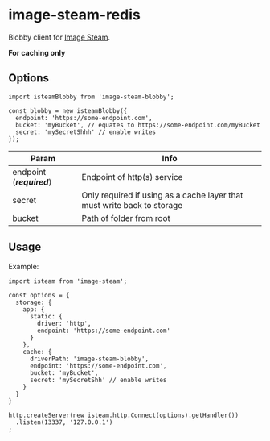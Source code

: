 # image-steam-redis
Blobby client for [Image Steam](https://github.com/asilvas/node-image-steam).

**For caching only**


## Options

```ecmascript 6
import isteamBlobby from 'image-steam-blobby';

const blobby = new isteamBlobby({
  endpoint: 'https://some-endpoint.com',
  bucket: 'myBucket', // equates to https://some-endpoint.com/myBucket
  secret: 'mySecretShhh' // enable writes
});
```

| Param | Info |
| --- | --- |
| endpoint (***required***) | Endpoint of http(s) service |
| secret | Only required if using as a cache layer that must write back to storage |
| bucket | Path of folder from root |


## Usage

Example:

```ecmascript 6
import isteam from 'image-steam';

const options = {
  storage: {
    app: {
      static: {
        driver: 'http',
        endpoint: 'https://some-endpoint.com'
      }
    },
    cache: {
      driverPath: 'image-steam-blobby',
      endpoint: 'https://some-endpoint.com',
      bucket: 'myBucket',
      secret: 'mySecretShh' // enable writes
    }
  }
}

http.createServer(new isteam.http.Connect(options).getHandler())
  .listen(13337, '127.0.0.1')
;
```

